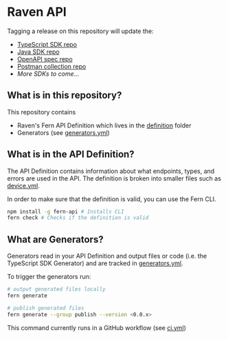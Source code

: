 # Raven API

Tagging a release on this repository will update the:

- [TypeScript SDK repo](https://github.com/ravenappdev/raven-node)
- [Java SDK repo](https://github.com/ravenappdev/raven-java)
- [OpenAPI spec repo](https://github.com/ravenappdev/raven-openapi)
- [Postman collection repo](https://github.com/ravenappdev/raven-postman)
- _More SDKs to come..._

## What is in this repository?

This repository contains

- Raven's Fern API Definition which lives in the [definition](./fern/api/definition/) folder
- Generators (see [generators.yml](./fern/api/generators.yml))

## What is in the API Definition?

The API Definition contains information about what endpoints, types, and errors are used in the API. The definition is broken into smaller files such as [device.yml](fern/api/definition/device.yml).

In order to make sure that the definition is valid, you can use the Fern CLI.

```bash
npm install -g fern-api # Installs CLI
fern check # Checks if the definition is valid
```

## What are Generators?

Generators read in your API Definition and output files or code (i.e. the TypeScript SDK Generator) and are tracked in [generators.yml](./fern/api/generators.yml).

To trigger the generators run:

```bash
# output generated files locally
fern generate

# publish generated files
fern generate --group publish --version <0.0.x>
```

This command currently runs in a GitHub workflow (see [ci.yml](.github/workflows/ci.yml#L32))